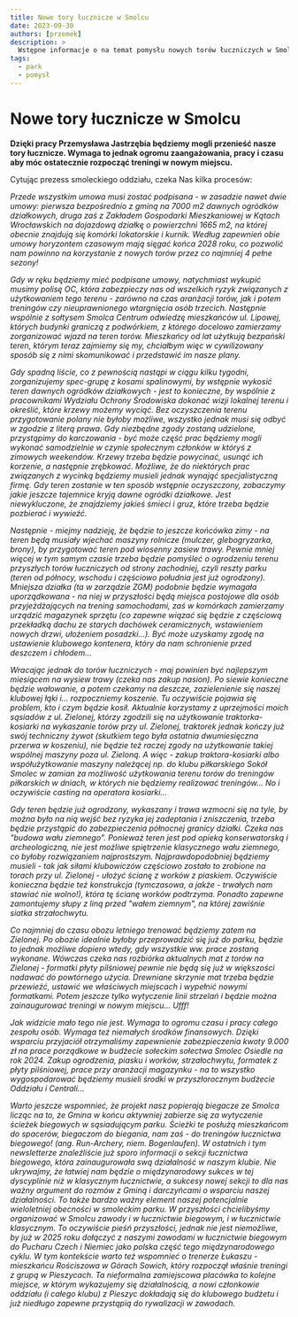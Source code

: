 ```yaml
---
title: Nowe tory łucznicze w Smolcu
date: 2023-09-30
authors: [przemek]
description: >
  Wstępne informacje o na temat pomysłu nowych torów łuczniczych w Smolcu
tags:
  - park
  - pomysł
---
```


# Nowe tory łucznicze w Smolcu

__Dzięki pracy Przemysława Jastrzębia będziemy mogli przenieść nasze tory łucznicze. Wymaga to jednak ogromu zaangażowania, pracy i czasu aby móc ostatecznie rozpocząć treningi w nowym miejscu.__

Cytując prezess smoleckiego oddziału, czeka Nas kilka procesów:

_Przede wszystkim umowa musi zostać podpisana - w zasadzie nawet dwie umowy: pierwsza bezpośrednio z gminą na 7000 m2 dawnych ogródków działkowych, druga zaś z Zakładem Gospodarki Mieszkaniowej w Kątach Wrocławskich na dojazdową działkę o powierzchni 1665 m2, na której obecnie znajdują się komórki lokatorskie i kurnik. Według zapewnień obie umowy horyzontem czasowym mają sięgać końca 2028 roku, co pozwolić nam powinno na korzystanie z nowych torów przez co najmniej 4 pełne sezony!_
<!-- more -->

_Gdy w ręku będziemy mieć podpisane umowy, natychmiast wykupić musimy polisę OC, która zabezpieczy nas od wszelkich ryzyk związanych z użytkowaniem tego terenu - zarówno na czas aranżacji torów, jak i potem treningów czy nieuprawnionego wtargnięcia osób trzecich. Następnie wspólnie z sołtysem Smolca Centrum odwiedzę mieszkańców ul. Lipowej, których budynki graniczą z podwórkiem, z którego docelowo zamierzamy zorganizować wjazd na teren torów. Mieszkańcy od lat użytkują bezpański teren, którym teraz zajmiemy się my, chciałbym więc w cywilizowany sposób się z nimi skomunikować i przedstawić im nasze plany._

_Gdy spadną liście, co z pewnością nastąpi w ciągu kilku tygodni, zorganizujemy spec-grupę z kosami spalinowymi, by wstępnie wykosić teren dawnych ogródków działkowych - jest to konieczne, by wspólnie z pracownikami Wydziału Ochrony Środowiska dokonać wizji lokalnej terenu i określić, które krzewy możemy wyciąć. Bez oczyszczenia terenu przygotowanie polany nie byłoby możliwe, wszystko jednak musi się odbyć w zgodzie z literą prawa. Gdy niezbędne zgody zostaną udzielone, przystąpimy do karczowania - być może część prac będziemy mogli wykonać samodzielnie w czynie społecznym członków w któryś z zimowych weekendów. Krzewy trzeba będzie powycinać, usunąć ich korzenie, a następnie zrębkować. Możliwe, że do niektórych prac związanych z wycinką będziemy musieli jednak wynająć specjalistyczną firmę. Gdy teren zostanie w ten sposób wstępnie oczyszczony, zobaczymy jakie jeszcze tajemnice kryją dawne ogródki działkowe. Jest niewykluczone, że znajdziemy jakieś śmieci i gruz, które trzeba będzie pozbierać i wywieźć._

_Następnie - miejmy nadzieję, że będzie to jeszcze końcówka zimy - na teren będą musiały wjechać maszyny rolnicze (mulczer, glebogryzarka, brony), by przygotować teren pod wiosenny zasiew trawy. Pewnie mniej więcej w tym samym czasie trzeba będzie pomyśleć o ogrodzeniu terenu przyszłych torów łuczniczych od strony zachodniej, czyli reszty parku (teren od północy, wschodu i częściowo południa jest już ogrodzony). Mniejsza działka (ta w zarządzie ZGM) podobnie będzie wymagała uporządkowana - na niej w przyszłości będą miejsca postojowe dla osób przyjeżdżających na trening samochodami, zaś w komórkach zamierzamy urządzić magazynek sprzętu (co zapewne wiązać się będzie z częściową przekładką dachu ze starych dachówek ceramicznych, wstawieniem nowych drzwi, ułożeniem posadzki...). Być może uzyskamy zgodę na ustawienie klubowego kontenera, który da nam schronienie przed deszczem i chłodem..._

_Wracając jednak do torów łuczniczych - maj powinien być najlepszym miesiącem na wysiew trawy (czeka nas zakup nasion). Po siewie konieczne będzie wałowanie, a potem czekamy na deszcze, zazielenienie się naszej klubowej łąki i... rozpoczniemy koszenie. Tu oczywiście pojawia się problem, kto i czym będzie kosił. Aktualnie korzystamy z uprzejmości moich sąsiadów z ul. Zielonej, którzy zgodzili się na użytkowanie traktorka-kosiarki na wykaszanie torów przy ul. Zielonej, traktorek jednak kończy już swój techniczny żywot (skutkiem tego była ostatnia dwumiesięczna przerwa w koszeniu), nie będzie też raczej zgody na użytkowanie takiej wspólnej maszyny poza ul. Zieloną. A więc - zakup traktora-kosiarki albo współużytkowanie maszyny należącej np. do klubu piłkarskiego Sokół Smolec w zamian za możliwość użytkowania terenu torów do treningów piłkarskich w dniach, w których nie będziemy realizować treningów... No i oczywiście casting na operatora kosiarki..._

_Gdy teren będzie już ogrodzony, wykaszany i trawa wzmocni się na tyle, by można było na nią wejść bez ryzyka jej zadeptania i zniszczenia, trzeba będzie przystąpić do zabezpieczenia północnej granicy działki. Czeka nas "budowa wału ziemnego". Ponieważ teren jest pod opieką konserwatorską i archeologiczną, nie jest możliwe spiętrzenie klasycznego wału ziemnego, co byłoby rozwiązaniem najprostszym. Najprawdopodobniej będziemy musieli - tak jak siłami klubowiczów częściowo zostało to zrobione na torach przy ul. Zielonej - ułożyć ścianę z worków z piaskiem. Oczywiście konieczna będzie też konstrukcja (tymczasowa, a jakże - trwałych nam stawiać nie wolno!), która tę ścianę worków podtrzyma. Ponadto zapewne zamontujemy słupy z liną przed "wałem ziemnym", na której zawiśnie siatka strzałochwytu._

_Co najmniej do czasu obozu letniego trenować będziemy zatem na Zielonej. Po obozie idealnie byłoby przeprowadzić się już do parku, będzie to jednak możliwe dopiero wtedy, gdy wszystkie ww. prace zostaną wykonane. Wówczas czeka nas rozbiórka aktualnych mat z torów na Zielonej - formatki płyty pilśniowej pewnie nie będą się już w większości nadawać do powtórnego użycia. Drewniane skrzynie mat trzeba będzie przewieźć, ustawić we właściwych miejscach i wypełnić nowymi formatkami. Potem jeszcze tylko wytyczenie linii strzelań i będzie można zainaugurować treningi w nowym miejscu... Ufff!_

_Jak widzicie mało tego nie jest. Wymaga to ogromu czasu i pracy całego zespołu osób. Wymaga też niemałych środków finansowych. Dzięki wsparciu przyjaciół otrzymaliśmy zapewnienie zabezpieczenia kwoty 9.000 zł na prace porządkowe w budżecie sołeckim sołectwa Smolec Osiedle na rok 2024. Zakup ogrodzenia, piasku i worków, strzałochwytu, formatek z płyty pilśniowej, prace przy aranżacji magazynku - na to wszystko wygospodarować będziemy musieli środki w przyszłorocznym budżecie Oddziału i Centrali..._

_Warto jeszcze wspomnieć, że projekt nasz popierają biegacze ze Smolca licząc na to, że Gmina w końcu aktywniej zabierze się za wytyczenie ścieżek biegowych w sąsiadującym parku. Ścieżki te posłużą mieszkańcom do spacerów, biegaczom do biegania, nam zaś - do treningów łucznictwa biegowego! (ang. Run-Archery, niem. Bogenlaufen). W ostatnich i tym newsletterze znaleźliście już sporo informacji o sekcji łucznictwa biegowego, która zainaugurowała swą działalność w naszym klubie. Nie ukrywajmy, że łatwiej nam będzie o międzynarodowy sukces w tej dyscyplinie niż w klasycznym łucznictwie, a sukcesy nowej sekcji to dla nas ważny argument do rozmów z Gminą i darczyńcami o wsparciu naszej działalności. To także bardzo ważny element naszej potencjalnie wieloletniej obecności w smoleckim parku. W przyszłości chcielibyśmy organizować w Smolcu zawody i w łucznictwie biegowym, i w łucznictwie klasycznym. To oczywiście pieśń przyszłości, jednak nie jest niemożliwe, by już w 2025 roku dołączyć z naszymi zawodami w łucznictwie biegowym do Pucharu Czech i Niemiec jako polska część tego międzynarodowego cyklu. W tym kontekście warto też wspomnieć o trenerze Łukaszu - mieszkańcu Rościszowa w Górach Sowich, który rozpoczął właśnie treningi z grupą w Pieszycach. Ta nieformalna zamiejscowa placówka to kolejne miejsce, w którym wykazujemy się działalnością, a nowi członkowie oddziału (i całego klubu) z Pieszyc dokładają się do klubowego budżetu i już niedługo zapewne przystąpią do rywalizacji w zawodach._

